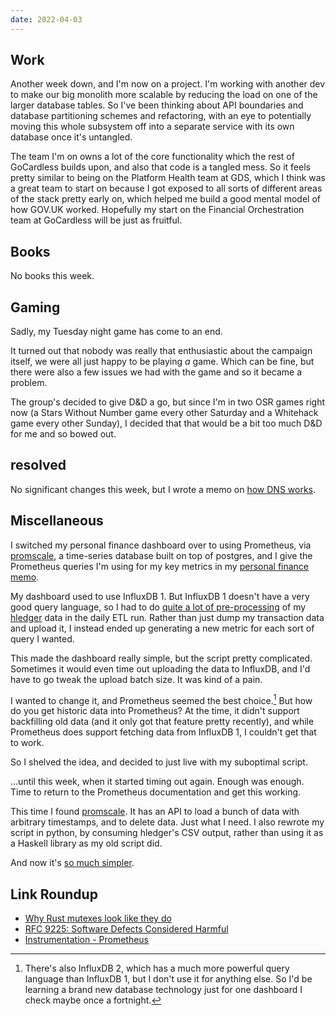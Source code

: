```yaml
---
date: 2022-04-03
---
```


## Work

Another week down, and I'm now on a project.  I'm working with another
dev to make our big monolith more scalable by reducing the load on one
of the larger database tables.  So I've been thinking about API
boundaries and database partitioning schemes and refactoring, with an
eye to potentially moving this whole subsystem off into a separate
service with its own database once it's untangled.

The team I'm on owns a lot of the core functionality which the rest of
GoCardless builds upon, and also that code is a tangled mess.  So it
feels pretty similar to being on the Platform Health team at GDS,
which I think was a great team to start on because I got exposed to
all sorts of different areas of the stack pretty early on, which
helped me build a good mental model of how GOV.UK worked.  Hopefully
my start on the Financial Orchestration team at GoCardless will be
just as fruitful.


## Books

No books this week.


## Gaming

Sadly, my Tuesday night game has come to an end.

It turned out that nobody was really that enthusiastic about the
campaign itself, we were all just happy to be playing *a* game.  Which
can be fine, but there were also a few issues we had with the game and
so it became a problem.

The group's decided to give D&D a go, but since I'm in two OSR games
right now (a Stars Without Number game every other Saturday and a
Whitehack game every other Sunday), I decided that that would be a bit
too much D&D for me and so bowed out.


## resolved

No significant changes this week, but I wrote a memo on [how DNS
works][].

[how DNS works]: how-dns-works.html


## Miscellaneous

I switched my personal finance dashboard over to using Prometheus, via
[promscale][], a time-series database built on top of postgres, and I
give the Prometheus queries I'm using for my key metrics in my
[personal finance memo][].

My dashboard used to use InfluxDB 1.  But InfluxDB 1 doesn't have a
very good query language, so I had to do [quite a lot of
pre-processing][] of my [hledger][] data in the daily ETL run.  Rather
than just dump my transaction data and upload it, I instead ended up
generating a new metric for each sort of query I wanted.

This made the dashboard really simple, but the script pretty
complicated.  Sometimes it would even time out uploading the data to
InfluxDB, and I'd have to go tweak the upload batch size.  It was kind
of a pain.

I wanted to change it, and Prometheus seemed the best
choice.[^influx2] But how do you get historic data into Prometheus?
At the time, it didn't support backfilling old data (and it only got
that feature pretty recently), and while Prometheus does support
fetching data from InfluxDB 1, I couldn't get that to work.

[^influx2]: There's also InfluxDB 2, which has a much more powerful
  query language than InfluxDB 1, but I don't use it for anything
  else.  So I'd be learning a brand new database technology just for
  one dashboard I check maybe once a fortnight.

So I shelved the idea, and decided to just live with my suboptimal
script.

...until this week, when it started timing out again.  Enough was
enough.  Time to return to the Prometheus documentation and get this
working.

This time I found [promscale][].  It has an API to load a bunch of
data with arbitrary timestamps, and to delete data.  Just what I need.
I also rewrote my script in python, by consuming hledger's CSV output,
rather than using it as a Haskell library as my old script did.

And now it's [so much simpler][].

[promscale]: https://github.com/timescale/promscale
[personal finance memo]: personal-finance.html
[quite a lot of pre-processing]: https://github.com/barrucadu/hledger-scripts/blob/master/hledger-to-influxdb.hs
[hledger]: https://hledger.org/
[so much simpler]: https://github.com/barrucadu/nixfiles/blob/ba59fce93c1bf615fde1a7556d39b5faebe29914/hosts/nyarlathotep/jobs/hledger-export-to-promscale.py


## Link Roundup

- [Why Rust mutexes look like they do](https://cliffle.com/blog/rust-mutexes/)
- [RFC 9225: Software Defects Considered Harmful](https://www.rfc-editor.org/rfc/rfc9225.html)
- [Instrumentation - Prometheus](https://prometheus.io/docs/practices/instrumentation/)
